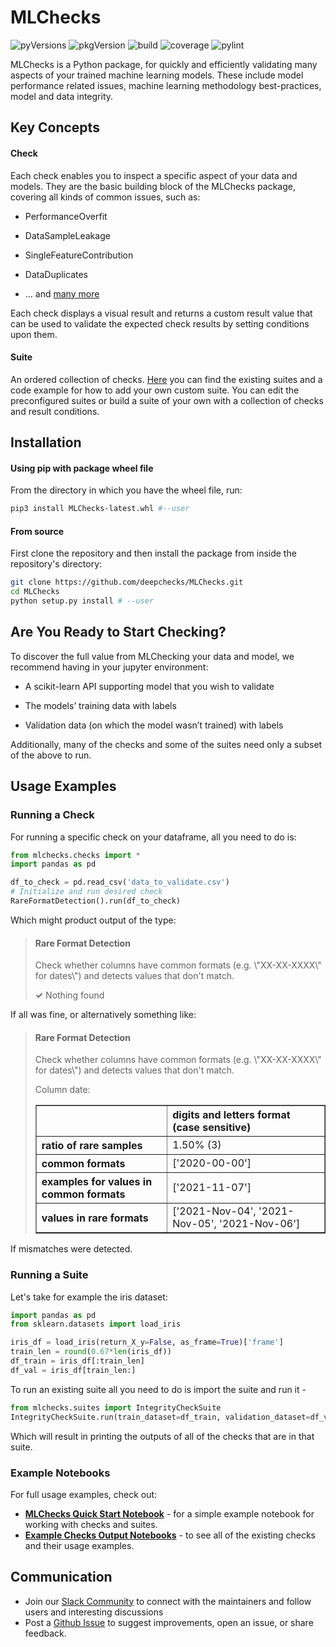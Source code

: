 
# MLChecks

![pyVersions](https://img.shields.io/pypi/pyversions/mlchecks)
![pkgVersion](https://img.shields.io/pypi/v/mlchecks)
![build](https://github.com/deepchecks/mlchecks/actions/workflows/build.yml/badge.svg)
![coverage](https://deepchecks-public.s3.eu-west-1.amazonaws.com/mlchecks/coverage.svg)
![pylint](https://deepchecks-public.s3.eu-west-1.amazonaws.com/mlchecks/pylint.svg)

MLChecks is a Python package, for quickly and efficiently validating many aspects of your trained machine learning models. These include model performance related issues, machine learning methodology best-practices, model and data integrity.

## Key Concepts

#### Check
Each check enables you to inspect a specific aspect of your data and models. They are the basic building block of the MLChecks package, covering all kinds of common issues, such as:

-   PerformanceOverfit
    
-   DataSampleLeakage
    
-   SingleFeatureContribution
    
-   DataDuplicates
    
-   … and [many more](./notebooks)
    

Each check displays a visual result and returns a custom result value that can be used to validate the expected check results by setting conditions upon them.

#### Suite
An ordered collection of checks. [Here](./mlchecks/suites) you can find the existing suites and a code example for how to add your own custom suite. You can edit the preconfigured suites or build a suite of your own with a collection of checks and result conditions.
  

## Installation

#### Using pip with package wheel file
From the directory in which you have the wheel file, run:
```bash
pip3 install MLChecks-latest.whl #--user
```

#### From source
First clone the repository and then install the package from inside the repository's directory:
```bash
git clone https://github.com/deepchecks/MLChecks.git
cd MLChecks
python setup.py install # --user
```


## Are You Ready  to Start Checking?

To discover the full value from MLChecking your data and model, we recommend having in your jupyter environment:

-   A scikit-learn API supporting model that you wish to validate
    
-   The models’ training data with labels
    
-   Validation data (on which the model wasn’t trained) with labels  

Additionally, many of the checks and some of the suites need only a subset of the above to run.

## Usage Examples

### Running a Check
For running a specific check on your dataframe, all you need to do is:
```python
from mlchecks.checks import *
import pandas as pd

df_to_check = pd.read_csv('data_to_validate.csv')
# Initialize and run desired check
RareFormatDetection().run(df_to_check)
```
Which might product output of the type:
><h4>Rare Format Detection</h4>
> <p>Check whether columns have common formats (e.g. \"XX-XX-XXXX\" for dates\") and detects values that don't match.</p>
> <p><b>&#x2713;</b> Nothing found</p>

If all was fine, or alternatively something like:
><h4>Rare Format Detection</h4>
><p>Check whether columns have common formats (e.g. \"XX-XX-XXXX\" for dates\") and detects values that don't match.</p>
>
>
> Column date:
> <table border="1" class="dataframe" style="text-align: left;">
>   <thead>
>     <tr>
>       <th class="blank level0" >&nbsp;</th>
>       <th class="col_heading level0 col0" >digits and letters format (case sensitive)</th>
>     </tr>
>   </thead>
>   <tbody>
>     <tr>
>       <th id="T_ae5e3_level0_row0" class="row_heading level0 row0" >ratio of rare samples</th>
>       <td id="T_ae5e3_row0_col0" class="data row0 col0" >1.50% (3)</td>
>     </tr>
>     <tr>
>       <th id="T_ae5e3_level0_row1" class="row_heading level0 row1" >common formats</th>
>       <td id="T_ae5e3_row1_col0" class="data row1 col0" >['2020-00-00']</td>
>     </tr>
>     <tr>
>       <th id="T_ae5e3_level0_row2" class="row_heading level0 row2" >examples for values in common formats</th>
>       <td id="T_ae5e3_row2_col0" class="data row2 col0" >['2021-11-07']</td>
>     </tr>
>     <tr>
>       <th id="T_ae5e3_level0_row3" class="row_heading level0 row3" >values in rare formats</th>
>       <td id="T_ae5e3_row3_col0" class="data row3 col0" >['2021-Nov-04', '2021-Nov-05', '2021-Nov-06']</td>
>     </tr>
>   </tbody> </table>

If mismatches were detected.

### Running a Suite
Let's take for example the iris dataset:
```python
import pandas as pd
from sklearn.datasets import load_iris
```
```python
iris_df = load_iris(return_X_y=False, as_frame=True)['frame']
train_len = round(0.67*len(iris_df))
df_train = iris_df[:train_len]
df_val = iris_df[train_len:]
```
To run an existing suite all you need to do is import the suite and run it -
```python
from mlchecks.suites import IntegrityCheckSuite
IntegrityCheckSuite.run(train_dataset=df_train, validation_dataset=df_val, check_datasets_policy='both')
```
Which will result in printing the outputs of all of the checks that are in that suite.

### Example Notebooks
For full usage examples, check out: 
- [**MLChecks Quick Start Notebook**](./examples/models/Iris%20Dataset%20CheckSuite%20Example.ipynb) - for a simple example notebook for working with checks and suites.
- [**Example Checks Output Notebooks**](./notebooks) - to see all of the existing checks and their usage examples.

## Communication
- Join our [Slack Community](https://join.slack.com/t/mlcheckscommunity/shared_invite/zt-y28sjt1v-PBT50S3uoyWui_Deg5L_jg) to connect with the maintainers and follow users and interesting discussions
- Post a [Github Issue](https://github.com/deepchecks/MLChecks/issues) to suggest improvements, open an issue, or share feedback.

[comment]: <> "- Send us an [email](mailto:info@mlchecks.com) at info@mlchecks.com"